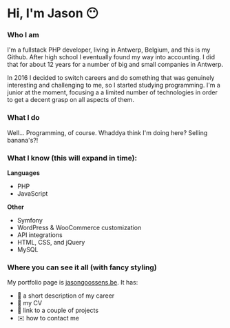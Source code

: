 # Hi, I'm Jason :no_mouth:

### Who I am

I'm a fullstack PHP developer, living in Antwerp, Belgium, and this is my Github.  After high school I eventually found my way into accounting.  I did that for about 12 years for a number of big and small companies in Antwerp.

In 2016 I decided to switch careers and do something that was genuinely interesting and challenging to me, so I started studying programming.  I'm a junior at the moment, focusing a a limited number of technologies in order to get a decent grasp on all aspects of them.

### What I do
Well... Programming, of course.  Whaddya think I'm doing here?  Selling banana's?!

### What I know (this will expand in time):

**Languages**
- PHP
- JavaScript


**Other**
- Symfony
- WordPress & WooCommerce customization
- API integrations
- HTML, CSS, and jQuery
- MySQL

### Where you can see it all (with fancy styling)

My portfolio page is [jasongoossens.be](https://jasongoossens.be).  It has:
- :book: a short description of my career
- :page_facing_up: my CV
- :wrench: link to a couple of projects
- :envelope: how to contact me

<!--
**jasongoossens/jasongoossens** is a ✨ _special_ ✨ repository because its `README.md` (this file) appears on your GitHub profile.

Here are some ideas to get you started:

- 🔭 I’m currently working on ...
- 🌱 I’m currently learning ...
- 👯 I’m looking to collaborate on ...
- 🤔 I’m looking for help with ...
- 💬 Ask me about ...
- 📫 How to reach me: ...
- 😄 Pronouns: ...
- ⚡ Fun fact: ...
-->

